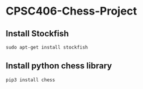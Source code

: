 # CPSC406-Chess-Project
## Install Stockfish
    sudo apt-get install stockfish
## Install python chess library
    pip3 install chess